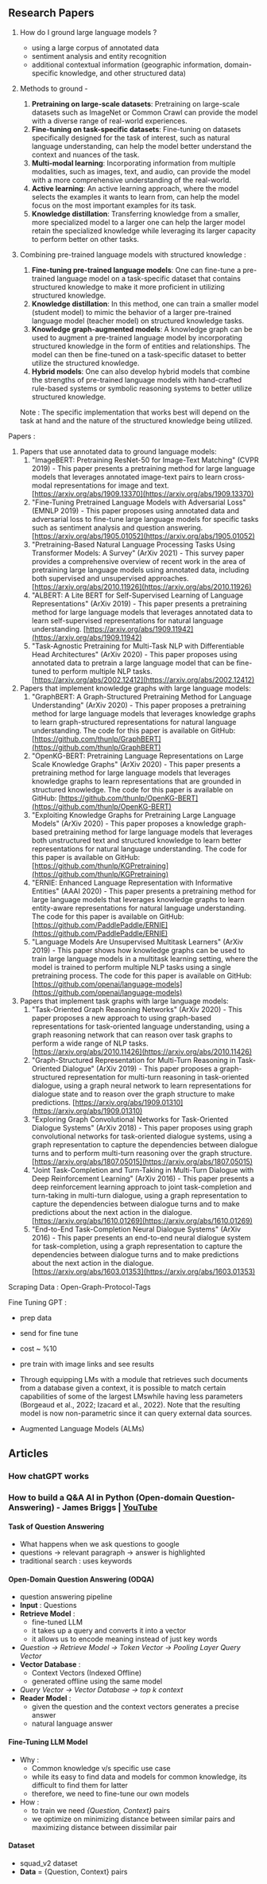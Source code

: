 ## Research Papers 

1. How do I ground large language models ? 
	- using a large corpus of annotated data
	- sentiment analysis and entity recognition
	- additional contextual information (geographic information, domain-specific knowledge, and other structured data)
2. Methods to ground -
	1. **Pretraining on large-scale datasets**: Pretraining on large-scale datasets such as ImageNet or Common Crawl can provide the model with a diverse range of real-world experiences.
	2. **Fine-tuning on task-specific datasets**: Fine-tuning on datasets specifically designed for the task of interest, such as natural language understanding, can help the model better understand the context and nuances of the task.
	3. **Multi-modal learning**: Incorporating information from multiple modalities, such as images, text, and audio, can provide the model with a more comprehensive understanding of the real-world.
	4. **Active learning**: An active learning approach, where the model selects the examples it wants to learn from, can help the model focus on the most important examples for its task.
	5. **Knowledge distillation**: Transferring knowledge from a smaller, more specialized model to a larger one can help the larger model retain the specialized knowledge while leveraging its larger capacity to perform better on other tasks.
3. Combining pre-trained language models with structured knowledge :
	1. **Fine-tuning pre-trained language models**: One can fine-tune a pre-trained language model on a task-specific dataset that contains structured knowledge to make it more proficient in utilizing structured knowledge.
	2. **Knowledge distillation**: In this method, one can train a smaller model (student model) to mimic the behavior of a larger pre-trained language model (teacher model) on structured knowledge tasks.
	3. **Knowledge graph-augmented models**: A knowledge graph can be used to augment a pre-trained language model by incorporating structured knowledge in the form of entities and relationships. The model can then be fine-tuned on a task-specific dataset to better utilize the structured knowledge.
	4. **Hybrid models**: One can also develop hybrid models that combine the strengths of pre-trained language models with hand-crafted rule-based systems or symbolic reasoning systems to better utilize structured knowledge.   
	   
	Note : The specific implementation that works best will depend on the task at hand and the nature of the structured knowledge being utilized.

Papers :
1. Papers that use annotated data to ground language models:
	1.  "ImageBERT: Pretraining ResNet-50 for Image-Text Matching" (CVPR 2019) - This paper presents a pretraining method for large language models that leverages annotated image-text pairs to learn cross-modal representations for image and text. [https://arxiv.org/abs/1909.13370](https://arxiv.org/abs/1909.13370)
	2.  "Fine-Tuning Pretrained Language Models with Adversarial Loss" (EMNLP 2019) - This paper proposes using annotated data and adversarial loss to fine-tune large language models for specific tasks such as sentiment analysis and question answering. [https://arxiv.org/abs/1905.01052](https://arxiv.org/abs/1905.01052)
	3.  "Pretraining-Based Natural Language Processing Tasks Using Transformer Models: A Survey" (ArXiv 2021) - This survey paper provides a comprehensive overview of recent work in the area of pretraining large language models using annotated data, including both supervised and unsupervised approaches. [https://arxiv.org/abs/2010.11926](https://arxiv.org/abs/2010.11926)
	4.  "ALBERT: A Lite BERT for Self-Supervised Learning of Language Representations" (ArXiv 2019) - This paper presents a pretraining method for large language models that leverages annotated data to learn self-supervised representations for natural language understanding. [https://arxiv.org/abs/1909.11942](https://arxiv.org/abs/1909.11942)
	5.  "Task-Agnostic Pretraining for Multi-Task NLP with Differentiable Head Architectures" (ArXiv 2020) - This paper proposes using annotated data to pretrain a large language model that can be fine-tuned to perform multiple NLP tasks. [https://arxiv.org/abs/2002.12412](https://arxiv.org/abs/2002.12412)
2. Papers that implement knowledge graphs with large language models:
	1.  "GraphBERT: A Graph-Structured Pretraining Method for Language Understanding" (ArXiv 2020) - This paper proposes a pretraining method for large language models that leverages knowledge graphs to learn graph-structured representations for natural language understanding. The code for this paper is available on GitHub: [https://github.com/thunlp/GraphBERT](https://github.com/thunlp/GraphBERT)    
	2.  "OpenKG-BERT: Pretraining Language Representations on Large Scale Knowledge Graphs" (ArXiv 2020) - This paper presents a pretraining method for large language models that leverages knowledge graphs to learn representations that are grounded in structured knowledge. The code for this paper is available on GitHub: [https://github.com/thunlp/OpenKG-BERT](https://github.com/thunlp/OpenKG-BERT)
	3.  "Exploiting Knowledge Graphs for Pretraining Large Language Models" (ArXiv 2020) - This paper proposes a knowledge graph-based pretraining method for large language models that leverages both unstructured text and structured knowledge to learn better representations for natural language understanding. The code for this paper is available on GitHub: [https://github.com/thunlp/KGPretraining](https://github.com/thunlp/KGPretraining)
	4.  "ERNIE: Enhanced Language Representation with Informative Entities" (AAAI 2020) - This paper presents a pretraining method for large language models that leverages knowledge graphs to learn entity-aware representations for natural language understanding. The code for this paper is available on GitHub: [https://github.com/PaddlePaddle/ERNIE](https://github.com/PaddlePaddle/ERNIE)
	5.  "Language Models Are Unsupervised Multitask Learners" (ArXiv 2019) - This paper shows how knowledge graphs can be used to train large language models in a multitask learning setting, where the model is trained to perform multiple NLP tasks using a single pretraining process. The code for this paper is available on GitHub: [https://github.com/openai/language-models](https://github.com/openai/language-models)
3. Papers that implement task graphs with large language models:
	1.  "Task-Oriented Graph Reasoning Networks" (ArXiv 2020) - This paper proposes a new approach to using graph-based representations for task-oriented language understanding, using a graph reasoning network that can reason over task graphs to perform a wide range of NLP tasks. [https://arxiv.org/abs/2010.11426](https://arxiv.org/abs/2010.11426)
	2.  "Graph-Structured Representation for Multi-Turn Reasoning in Task-Oriented Dialogue" (ArXiv 2019) - This paper proposes a graph-structured representation for multi-turn reasoning in task-oriented dialogue, using a graph neural network to learn representations for dialogue state and to reason over the graph structure to make predictions. [https://arxiv.org/abs/1909.01310](https://arxiv.org/abs/1909.01310)    
	3.  "Exploring Graph Convolutional Networks for Task-Oriented Dialogue Systems" (ArXiv 2018) - This paper proposes using graph convolutional networks for task-oriented dialogue systems, using a graph representation to capture the dependencies between dialogue turns and to perform multi-turn reasoning over the graph structure. [https://arxiv.org/abs/1807.05015](https://arxiv.org/abs/1807.05015)
	4.  "Joint Task-Completion and Turn-Taking in Multi-Turn Dialogue with Deep Reinforcement Learning" (ArXiv 2016) - This paper presents a deep reinforcement learning approach to joint task-completion and turn-taking in multi-turn dialogue, using a graph representation to capture the dependencies between dialogue turns and to make predictions about the next action in the dialogue. [https://arxiv.org/abs/1610.01269](https://arxiv.org/abs/1610.01269)
	5.  "End-to-End Task-Completion Neural Dialogue Systems" (ArXiv 2016) - This paper presents an end-to-end neural dialogue system for task-completion, using a graph representation to capture the dependencies between dialogue turns and to make predictions about the next action in the dialogue. [https://arxiv.org/abs/1603.01353](https://arxiv.org/abs/1603.01353)

Scraping Data : 
Open-Graph-Protocol-Tags 

Fine Tuning GPT :
- prep data 
- send for fine tune 
- cost ~ %10
- pre train with image links and see results

- Through equipping LMs with a module that retrieves such documents from a database given a context, it is possible to match certain capabilities of some of the largest LMswhile having less parameters (Borgeaud et al., 2022; Izacard et al., 2022). Note that the resulting model is now non-parametric since it can query external data sources.
- Augmented Language Models (ALMs)


## Articles 

### How chatGPT works

### How to build a Q&A AI in Python (Open-domain Question-Answering) - James Briggs | [YouTube](https://www.youtube.com/watch?v=w1dMEWm7jBc&ab_channel=JamesBriggs)

#### Task of Question Answering 
- What happens when we ask questions to google 
- questions -> relevant paragraph -> answer is highlighted 
- traditional search : uses keywords

#### Open-Domain Question Answering (ODQA)
- question answering pipeline
- **Input** : Questions 
- **Retrieve Model** :
	- fine-tuned LLM
	- it takes up a query and converts it into a vector
	- it allows us to encode meaning instead of just key words 
- *Question -> Retrieve Model -> Token Vector -> Pooling Layer Query Vector* 
- **Vector Database** : 
	- Context Vectors (Indexed Offline)
	- generated offline using the same model 
- *Query Vector -> Vector Database -> top k context* 
- **Reader Model** : 
	- given the question and the context vectors  generates a precise answer
	- natural language answer  

#### Fine-Tuning LLM Model
- Why :
	- Common knowledge v/s specific use case 
	- while its easy to find data and models for common knowledge, its difficult to find them for latter
	- therefore, we need to fine-tune our own models 
- How : 
	- to train we need *{Question, Context}* pairs
	- we optimize on minimizing distance between similar pairs and maximizing distance between dissimilar pair 

#### Dataset  
- squad_v2 dataset 
- **Data** = {Question, Context} pairs
